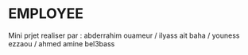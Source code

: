 # EMPLOYEE
Mini prjet realiser par : abderrahim ouameur / ilyass ait baha / youness ezzaou / ahmed amine bel3bass
